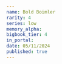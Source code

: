 ```yaml
---
name: Bold Boimler
rarity: 4
series: low
memory_alpha:
bigbook_tier: 4
in_portal:
date: 05/11/2024
published: true
---
```



